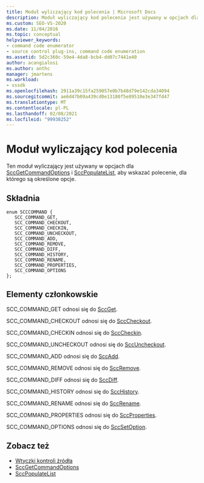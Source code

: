 ```yaml
---
title: Moduł wyliczający kod polecenia | Microsoft Docs
description: Moduł wyliczający kod polecenia jest używany w opcjach dla SccGetCommandOptions i SccPopulateListto, aby wskazać polecenie, dla którego są określone opcje.
ms.custom: SEO-VS-2020
ms.date: 11/04/2016
ms.topic: conceptual
helpviewer_keywords:
- command code enumerator
- source control plug-ins, command code enumeration
ms.assetid: 5d2c360c-59e4-4da8-bcb4-dd07c7441e40
author: acangialosi
ms.author: anthc
manager: jmartens
ms.workload:
- vssdk
ms.openlocfilehash: 2911a39c15fa259057e0b7b48d79e142cda34094
ms.sourcegitcommit: ae6d47b09a439cd0e13180f5e89510e3e347fd47
ms.translationtype: MT
ms.contentlocale: pl-PL
ms.lasthandoff: 02/08/2021
ms.locfileid: "99938252"
---
```

# <a name="command-code-enumerator"></a>Moduł wyliczający kod polecenia
Ten moduł wyliczający jest używany w opcjach dla [SccGetCommandOptions](../extensibility/sccgetcommandoptions-function.md) i [SccPopulateList](../extensibility/sccpopulatelist-function.md), aby wskazać polecenie, dla którego są określone opcje.

## <a name="syntax"></a>Składnia

```
enum SCCCOMMAND {
   SCC_COMMAND_GET,
   SCC_COMMAND_CHECKOUT,
   SCC_COMMAND_CHECKIN,
   SCC_COMMAND_UNCHECKOUT,
   SCC_COMMAND_ADD,
   SCC_COMMAND_REMOVE,
   SCC_COMMAND_DIFF,
   SCC_COMMAND_HISTORY,
   SCC_COMMAND_RENAME,
   SCC_COMMAND_PROPERTIES,
   SCC_COMMAND_OPTIONS
};
```

## <a name="members"></a>Elementy członkowskie
SCC_COMMAND_GET odnosi się do [SccGet](../extensibility/sccget-function.md).

SCC_COMMAND_CHECKOUT odnosi się do [SccCheckout](../extensibility/scccheckout-function.md).

SCC_COMMAND_CHECKIN odnosi się do [SccCheckin](../extensibility/scccheckin-function.md).

SCC_COMMAND_UNCHECKOUT odnosi się do [SccUncheckout](../extensibility/sccuncheckout-function.md).

SCC_COMMAND_ADD odnosi się do [SccAdd](../extensibility/sccadd-function.md).

SCC_COMMAND_REMOVE odnosi się do [SccRemove](../extensibility/sccremove-function.md).

SCC_COMMAND_DIFF odnosi się do [SccDiff](../extensibility/sccdiff-function.md).

SCC_COMMAND_HISTORY odnosi się do [SccHistory](../extensibility/scchistory-function.md).

SCC_COMMAND_RENAME odnosi się do [SccRename](../extensibility/sccrename-function.md).

SCC_COMMAND_PROPERTIES odnosi się do [SccProperties](../extensibility/sccproperties-function.md).

SCC_COMMAND_OPTIONS odnosi się do [SccSetOption](../extensibility/sccsetoption-function.md).

## <a name="see-also"></a>Zobacz też
- [Wtyczki kontroli źródła](../extensibility/source-control-plug-ins.md)
- [SccGetCommandOptions](../extensibility/sccgetcommandoptions-function.md)
- [SccPopulateList](../extensibility/sccpopulatelist-function.md)
